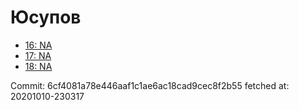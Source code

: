 # Юсупов
- [16: NA](16.md)
- [17: NA](17.md)
- [18: NA](18.md)

Commit: 6cf4081a78e446aaf1c1ae6ac18cad9cec8f2b55
 fetched at: 20201010-230317
